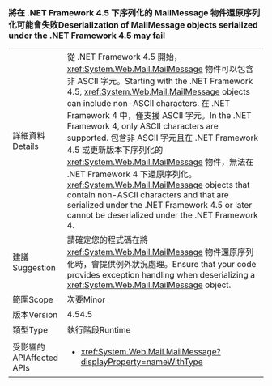 ### <a name="deserialization-of-mailmessage-objects-serialized-under-the-net-framework-45-may-fail"></a><span data-ttu-id="9073f-101">將在 .NET Framework 4.5 下序列化的 MailMessage 物件還原序列化可能會失敗</span><span class="sxs-lookup"><span data-stu-id="9073f-101">Deserialization of MailMessage objects serialized under the .NET Framework 4.5 may fail</span></span>

|   |   |
|---|---|
|<span data-ttu-id="9073f-102">詳細資料</span><span class="sxs-lookup"><span data-stu-id="9073f-102">Details</span></span>|<span data-ttu-id="9073f-103">從 .NET Framework 4.5 開始，<xref:System.Web.Mail.MailMessage> 物件可以包含非 ASCII 字元。</span><span class="sxs-lookup"><span data-stu-id="9073f-103">Starting with the .NET Framework 4.5, <xref:System.Web.Mail.MailMessage> objects can include non-ASCII characters.</span></span> <span data-ttu-id="9073f-104">在 .NET Framework 4 中，僅支援 ASCII 字元。</span><span class="sxs-lookup"><span data-stu-id="9073f-104">In the .NET Framework 4, only ASCII characters are supported.</span></span> <span data-ttu-id="9073f-105">包含非 ASCII 字元且在 .NET Framework 4.5 或更新版本下序列化的 <xref:System.Web.Mail.MailMessage> 物件，無法在 .NET Framework 4 下還原序列化。</span><span class="sxs-lookup"><span data-stu-id="9073f-105"><xref:System.Web.Mail.MailMessage> objects that contain non-ASCII characters and that are serialized under the .NET Framework 4.5 or later cannot be deserialized under the .NET Framework 4.</span></span>|
|<span data-ttu-id="9073f-106">建議</span><span class="sxs-lookup"><span data-stu-id="9073f-106">Suggestion</span></span>|<span data-ttu-id="9073f-107">請確定您的程式碼在將 <xref:System.Web.Mail.MailMessage> 物件還原序列化時，會提供例外狀況處理。</span><span class="sxs-lookup"><span data-stu-id="9073f-107">Ensure that your code provides exception handling when deserializing a <xref:System.Web.Mail.MailMessage> object.</span></span>|
|<span data-ttu-id="9073f-108">範圍</span><span class="sxs-lookup"><span data-stu-id="9073f-108">Scope</span></span>|<span data-ttu-id="9073f-109">次要</span><span class="sxs-lookup"><span data-stu-id="9073f-109">Minor</span></span>|
|<span data-ttu-id="9073f-110">版本</span><span class="sxs-lookup"><span data-stu-id="9073f-110">Version</span></span>|<span data-ttu-id="9073f-111">4.5</span><span class="sxs-lookup"><span data-stu-id="9073f-111">4.5</span></span>|
|<span data-ttu-id="9073f-112">類型</span><span class="sxs-lookup"><span data-stu-id="9073f-112">Type</span></span>|<span data-ttu-id="9073f-113">執行階段</span><span class="sxs-lookup"><span data-stu-id="9073f-113">Runtime</span></span>|
|<span data-ttu-id="9073f-114">受影響的 API</span><span class="sxs-lookup"><span data-stu-id="9073f-114">Affected APIs</span></span>|<ul><li><xref:System.Web.Mail.MailMessage?displayProperty=nameWithType></li></ul>|

